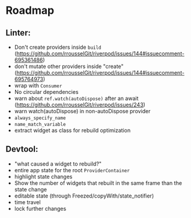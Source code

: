 # Roadmap

## Linter:

- Don't create providers inside `build` (https://github.com/rrousselGit/riverpod/issues/144#issuecomment-695361486)
- don't mutate other providers inside "create" (https://github.com/rrousselGit/riverpod/issues/144#issuecomment-695764973)
- wrap with `Consumer`
- No circular dependencies
- warn about `ref.watch(autoDispose)` after an await (https://github.com/rrousselGit/riverpod/issues/243)
- warn watch(autoDispose) in non-autoDispose provider
- `always_specify_name`
- `name_match_variable`
- extract widget as class for rebuild optimization

## Devtool:

- "what caused a widget to rebuild?"
- entire app state for the root `ProviderContainer`
- highlight state changes
- Show the number of widgets that rebuilt in the same frame than the state change
- editable state (through Freezed/copyWith/state_notifier)
- time travel
- lock further changes
